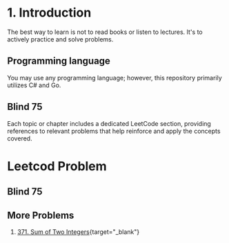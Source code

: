 # 1. Introduction

The best way to learn is not to read books or listen to lectures. It's to actively practice and solve problems.

## Programming language

You may use any programming language; however, this repository primarily utilizes C# and Go.

## Blind 75

Each topic or chapter includes a dedicated LeetCode section, providing references to relevant problems that help reinforce and apply the concepts covered.

# Leetcod Problem

## Blind 75

## More Problems

1. [371. Sum of Two Integers](https://leetcode.com/problems/sum-of-two-integers/description/){target="\_blank"}
